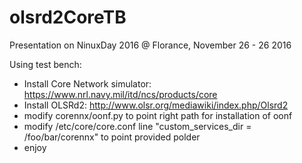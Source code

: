 # olsrd2CoreTB
Presentation on NinuxDay 2016 @  Florance, November 26 - 26 2016

Using test bench:
- Install Core Network simulator: https://www.nrl.navy.mil/itd/ncs/products/core
- Install OLSRd2: http://www.olsr.org/mediawiki/index.php/Olsrd2
- modify corennx/oonf.py to point right path for installation of oonf
- modify /etc/core/core.conf line "custom_services_dir = /foo/bar/corennx" to point provided polder
- enjoy

